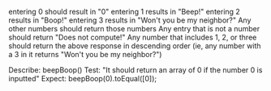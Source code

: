 entering 0 should result in "0"
entering 1 results in "Beep!"
entering 2 results in "Boop!"
entering 3 results in "Won't you be my neighbor?"
Any other numbers should return those numbers
Any entry that is not a number should return "Does not compute!"
Any number that includes 1, 2, or three should return the above response in descending order (ie, any number with a 3 in it returns "Won't you be my neighbor?")

Describe: beepBoop()
Test: "It should return an array of 0 if the number 0 is inputted"
Expect: beepBoop(0).toEqual([0]);


